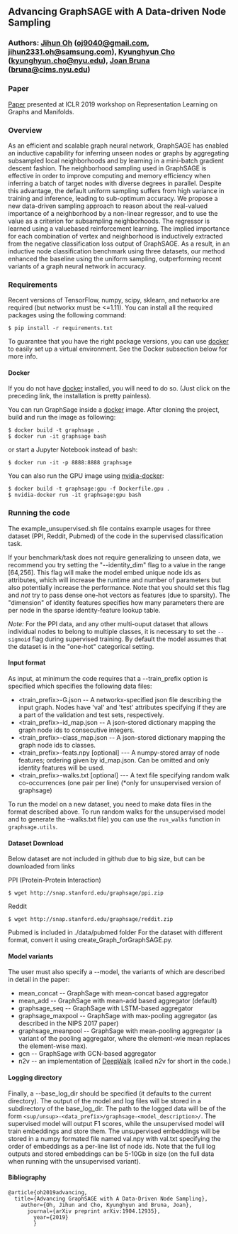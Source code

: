## Advancing GraphSAGE with A Data-driven Node Sampling

### Authors: [Jihun Oh](http://jihunoh.weebly.com) (oj9040@gmail.com, jihun2331.oh@samsung.com), [Kyunghyun Cho](http://www.kyunghyuncho.me) (kyunghyun.cho@nyu.edu), [Joan Bruna](https://cims.nyu.edu/~bruna/) (bruna@cims.nyu.edu)

### Paper
[Paper](https://arxiv.org/abs/1904.12935) presented at ICLR 2019 workshop on Representation Learning on Graphs and Manifolds.

### Overview
As an efficient and scalable graph neural network, GraphSAGE has enabled an inductive
capability for inferring unseen nodes or graphs by aggregating subsampled
local neighborhoods and by learning in a mini-batch gradient descent fashion. The
neighborhood sampling used in GraphSAGE is effective in order to improve computing
and memory efficiency when inferring a batch of target nodes with diverse
degrees in parallel. Despite this advantage, the default uniform sampling suffers
from high variance in training and inference, leading to sub-optimum accuracy.
We propose a new data-driven sampling approach to reason about the real-valued
importance of a neighborhood by a non-linear regressor, and to use the value as a
criterion for subsampling neighborhoods. The regressor is learned using a valuebased
reinforcement learning. The implied importance for each combination of
vertex and neighborhood is inductively extracted from the negative classification
loss output of GraphSAGE. As a result, in an inductive node classification benchmark
using three datasets, our method enhanced the baseline using the uniform
sampling, outperforming recent variants of a graph neural network in accuracy.


### Requirements

Recent versions of TensorFlow, numpy, scipy, sklearn, and networkx are required (but networkx must be <=1.11). You can install all the required packages using the following command:

	$ pip install -r requirements.txt

To guarantee that you have the right package versions, you can use [docker](https://docs.docker.com/) to easily set up a virtual environment. See the Docker subsection below for more info.

#### Docker

If you do not have [docker](https://docs.docker.com/) installed, you will need to do so. (Just click on the preceding link, the installation is pretty painless).  

You can run GraphSage inside a [docker](https://docs.docker.com/) image. After cloning the project, build and run the image as following:

	$ docker build -t graphsage .
	$ docker run -it graphsage bash

or start a Jupyter Notebook instead of bash:

	$ docker run -it -p 8888:8888 graphsage

You can also run the GPU image using [nvidia-docker](https://github.com/NVIDIA/nvidia-docker):

	$ docker build -t graphsage:gpu -f Dockerfile.gpu .
	$ nvidia-docker run -it graphsage:gpu bash	

### Running the code

The example_unsupervised.sh file contains example usages for three dataset (PPI, Reddit, Pubmed) of the code in the supervised classification task.

If your benchmark/task does not require generalizing to unseen data, we recommend you try setting the "--identity_dim" flag to a value in the range [64,256].
This flag will make the model embed unique node ids as attributes, which will increase the runtime and number of parameters but also potentially increase the performance.
Note that you should set this flag and *not* try to pass dense one-hot vectors as features (due to sparsity).
The "dimension" of identity features specifies how many parameters there are per node in the sparse identity-feature lookup table.

*Note:* For the PPI data, and any other multi-ouput dataset that allows individual nodes to belong to multiple classes, it is necessary to set the `--sigmoid` flag during supervised training. By default the model assumes that the dataset is in the "one-hot" categorical setting.


#### Input format
As input, at minimum the code requires that a --train_prefix option is specified which specifies the following data files:

* <train_prefix>-G.json -- A networkx-specified json file describing the input graph. Nodes have 'val' and 'test' attributes specifying if they are a part of the validation and test sets, respectively.
* <train_prefix>-id_map.json -- A json-stored dictionary mapping the graph node ids to consecutive integers.
* <train_prefix>-class_map.json -- A json-stored dictionary mapping the graph node ids to classes.
* <train_prefix>-feats.npy [optional] --- A numpy-stored array of node features; ordering given by id_map.json. Can be omitted and only identity features will be used.
* <train_prefix>-walks.txt [optional] --- A text file specifying random walk co-occurrences (one pair per line) (*only for unsupervised version of graphsage)

To run the model on a new dataset, you need to make data files in the format described above.
To run random walks for the unsupervised model and to generate the <prefix>-walks.txt file)
you can use the `run_walks` function in `graphsage.utils`.


#### Dataset Download
Below dataset are not included in github due to big size, but can be downloaded from links

PPI (Protein-Protein Interaction)

    $ wget http://snap.stanford.edu/graphsage/ppi.zip

Reddit

    $ wget http://snap.stanford.edu/graphsage/reddit.zip


Pubmed is included in ./data/pubmed folder
For the dataset with different format, convert it using create_Graph_forGraphSAGE.py.


#### Model variants
The user must also specify a --model, the variants of which are described in detail in the paper:
* mean_concat -- GraphSage with mean-concat based aggregator
* mean_add -- GraphSage with mean-add based aggregator (default)
* graphsage_seq -- GraphSage with LSTM-based aggregator
* graphsage_maxpool -- GraphSage with max-pooling aggregator (as described in the NIPS 2017 paper)
* graphsage_meanpool -- GraphSage with mean-pooling aggregator (a variant of the pooling aggregator, where the element-wie mean replaces the element-wise max).
* gcn -- GraphSage with GCN-based aggregator
* n2v -- an implementation of [DeepWalk](https://arxiv.org/abs/1403.6652) (called n2v for short in the code.)

#### Logging directory
Finally, a --base_log_dir should be specified (it defaults to the current directory).
The output of the model and log files will be stored in a subdirectory of the base_log_dir.
The path to the logged data will be of the form `<sup/unsup>-<data_prefix>/graphsage-<model_description>/`.
The supervised model will output F1 scores, while the unsupervised model will train embeddings and store them.
The unsupervised embeddings will be stored in a numpy formated file named val.npy with val.txt specifying the order of embeddings as a per-line list of node ids.
Note that the full log outputs and stored embeddings can be 5-10Gb in size (on the full data when running with the unsupervised variant).


#### Bibliography
```
@article{oh2019advancing,  
  title={Advancing GraphSAGE with A Data-Driven Node Sampling},  
    author={Oh, Jihun and Cho, Kyunghyun and Bruna, Joan},  
      journal={arXiv preprint arXiv:1904.12935},  
        year={2019}  
        }
```
